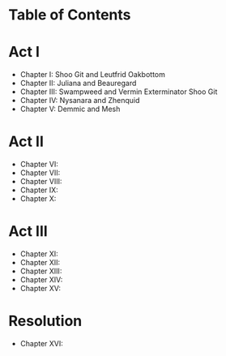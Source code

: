 # Table of Contents

# Act I

* Chapter I: Shoo Git and Leutfrid Oakbottom
* Chapter II: Juliana and Beauregard
* Chapter III: Swampweed and Vermin Exterminator Shoo Git
* Chapter IV: Nysanara and Zhenquid
* Chapter V: Demmic and Mesh

# Act II

* Chapter VI: 
* Chapter VII:
* Chapter VIII:
* Chapter IX:
* Chapter X:

# Act III

* Chapter XI:
* Chapter XII:
* Chapter XIII:
* Chapter XIV:
* Chapter XV:

# Resolution

* Chapter XVI:

